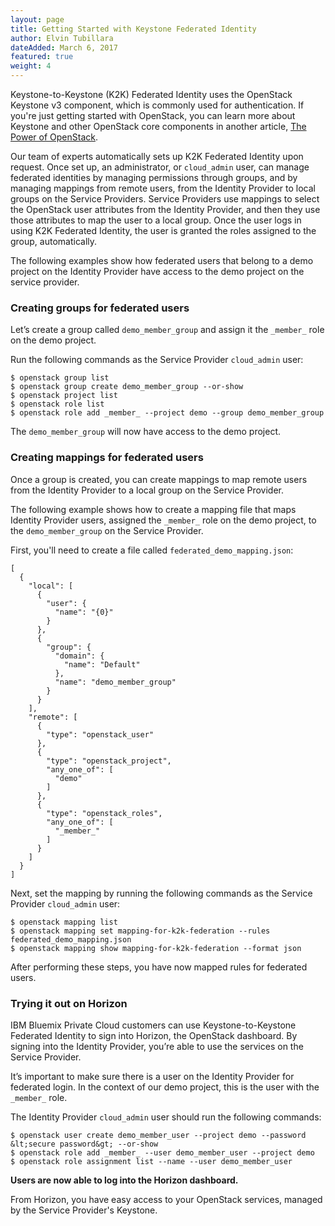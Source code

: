 ```yaml
---
layout: page
title: Getting Started with Keystone Federated Identity
author: Elvin Tubillara
dateAdded: March 6, 2017
featured: true
weight: 4
---
```


Keystone-to-Keystone (K2K) Federated Identity uses the OpenStack Keystone v3 component, which is commonly used for authentication. If you're just getting started with OpenStack, you can learn more about Keystone and other OpenStack core components in another article, [The Power of OpenStack](https://www.ibm.com/blogs/bluemix/2016/07/the-power-of-openstack/).

Our team of experts automatically sets up K2K Federated Identity upon request. Once set up, an administrator, or `cloud_admin` user, can manage federated identities by managing permissions through groups, and by managing mappings from remote users, from the Identity Provider to local groups on the Service Providers. Service Providers use mappings to select the OpenStack user attributes from the Identity Provider, and then they use those attributes to map the user to a local group. Once the user logs in using K2K Federated Identity, the user is granted the roles assigned to the group, automatically.

The following examples show how federated users that belong to a demo project on the Identity Provider have access to the demo project on the service provider.

### Creating groups for federated users

Let’s create a group called `demo_member_group` and assign it the `_member_` role on the demo project.

Run the following commands as the Service Provider `cloud_admin` user:

```
$ openstack group list
$ openstack group create demo_member_group --or-show
$ openstack project list
$ openstack role list
$ openstack role add _member_ --project demo --group demo_member_group
```

The `demo_member_group` will now have access to the demo project.

### Creating mappings for federated users

Once a group is created, you can create mappings to map remote users from the Identity Provider to a local group on the Service Provider.

The following example shows how to create a mapping file that maps Identity Provider users, assigned the `_member_` role on the demo project, to the `demo_member_group` on the Service Provider.

First, you'll need to create a file called `federated_demo_mapping.json`:
```
[
  {
    "local": [
      {
        "user": {
          "name": "{0}"
        }
      },
      {
        "group": {
          "domain": {
            "name": "Default"
          },
          "name": "demo_member_group"
        }
      }
    ],
    "remote": [
      {
        "type": "openstack_user"
      },
      {
        "type": "openstack_project",
        "any_one_of": [
          "demo"
        ]
      },
      {
        "type": "openstack_roles",
        "any_one_of": [
          "_member_"
        ]
      }
    ]
  }
]
```

Next, set the mapping by running the following commands as the Service Provider `cloud_admin` user:

```
$ openstack mapping list
$ openstack mapping set mapping-for-k2k-federation --rules federated_demo_mapping.json
$ openstack mapping show mapping-for-k2k-federation --format json
```

After performing these steps, you have now mapped rules for federated users.

### Trying it out on Horizon

IBM Bluemix Private Cloud customers can use Keystone-to-Keystone Federated Identity to sign into Horizon, the OpenStack dashboard. By signing into the Identity Provider, you’re able to use the services on the Service Provider.

It’s important to make sure there is a user on the Identity Provider for federated login. In the context of our demo project, this is the user with the `_member_` role.

The Identity Provider `cloud_admin` user should run the following commands:

```
$ openstack user create demo_member_user --project demo --password &lt;secure password&gt; --or-show
$ openstack role add _member_ --user demo_member_user --project demo
$ openstack role assignment list --name --user demo_member_user
```

**Users are now able to log into the Horizon dashboard.**

From Horizon, you have easy access to your OpenStack services, managed by the Service Provider's Keystone.

